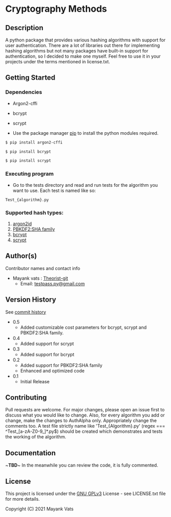 # Cryptography Methods
## Description

A python package that provides various hashing algorithms with support for user authentication. There are a lot of libraries
out there for implementing hashing algorithms but not many packages have built-in support for authentication, so I decided
to make one myself. Feel free to use it in your projects under the terms mentioned in license.txt.


## Getting Started

### Dependencies

* Argon2-cffi
* bcrypt
* scrypt


* Use the package manager [pip](https://pip.pypa.io/en/stable/) to install the python modules required.
```bash
$ pip install argon2-cffi
```
```bash
$ pip install bcrypt
```
```bash
$ pip install scrypt
```

### Executing program

* Go to the tests directory and read and run tests for the algorithm you want to use. Each test is named like so:
```
Test_{algorithm}.py
```

### Supported hash types:
1. [argon2id](https://pypi.org/project/argon2-cffi/)
2. [PBKDF2:SHA family](https://docs.python.org/3/library/hashlib.html#pbkdf2_hmac)
3. [bcrypt](https://pypi.org/project/bcrypt/)
4. [scrypt](https://pypi.org/project/scrypt/)
## Author(s)

Contributor names and contact info
* Mayank vats : [Theorist-git](https://github.com/Theorist-Git)
  * Email: testpass.py@gmail.com

## Version History
See [commit history](https://github.com/Theorist-Git/Cryptography-Methods/commits/master)
* 0.5
  * Added customizable cost parameters for bcrypt, scrypt and PBKDF2:SHA family.
* 0.4
  * Added support for scrypt
* 0.3
  * Added support for bcrypt
* 0.2
  * Added support for PBKDF2:SHA family
  * Enhanced and optimized code
* 0.1
    * Initial Release

## Contributing
Pull requests are welcome. For major changes, please open an issue first to discuss what you would like to change.
Also, for every algorithm you add or change, make the changes to AuthAlpha only. Appropriately change the comments too.
A test file strictly name like 'Test_{Algorithm}.py' (regex === ^Test_[a-zA-Z0-9_]*\.py$) should be created which demonstrates and tests the working of the algorithm.

## Documentation
~**TBD**~
In the meanwhile you can review the code, it is fully commented.

## License

This project is licensed under the [GNU GPLv3](https://choosealicense.com/licenses/gpl-3.0/#) License - see LICENSE.txt file for more details.

Copyright (C) 2021 Mayank Vats

